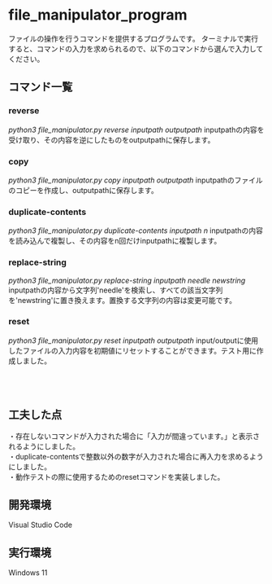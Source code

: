 # file_manipulator_program
ファイルの操作を行うコマンドを提供するプログラムです。
ターミナルで実行すると、コマンドの入力を求められるので、以下のコマンドから選んで入力してください。
## コマンド一覧
### reverse
*python3 file_manipulator.py reverse inputpath outputpath*
inputpathの内容を受け取り、その内容を逆にしたものをoutputpathに保存します。</br>
### copy
*python3 file_manipulator.py copy inputpath outputpath*
inputpathのファイルのコピーを作成し、outputpathに保存します。</br>
### duplicate-contents
*python3 file_manipulator.py duplicate-contents inputpath n*
inputpathの内容を読み込んで複製し、その内容をn回だけinputpathに複製します。</br>
### replace-string
*python3 file_manipulator.py replace-string inputpath needle newstring*
inputpathの内容から文字列'needle'を検索し、すべての該当文字列を'newstring'に置き換えます。置換する文字列の内容は変更可能です。</br>
### reset
*python3 file_manipulator.py reset inputpath outputpath*
input/outputに使用したファイルの入力内容を初期値にリセットすることができます。テスト用に作成しました。</br>
</br>
</br>
</br>
## 工夫した点
・存在しないコマンドが入力された場合に「入力が間違っています。」と表示されるようにしました。</br>
・duplicate-contentsで整数以外の数字が入力された場合に再入力を求めるようにしました。</br>
・動作テストの際に使用するためのresetコマンドを実装しました。</br>

## 開発環境
Visual Studio Code
## 実行環境
Windows 11
